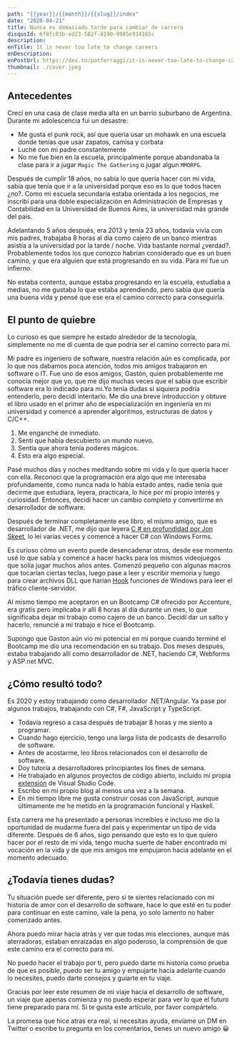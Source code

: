 ```yaml
---
path: "{{year}}/{{month}}/{{slug}}/index"
date: "2020-04-21"
title: Nunca es demasiado tarde para cambiar de carrera
disqusId: 6f8fc03b-ed23-582f-8190-9985e934165c
description:
enTitle: It is never too late to change careers
enDescription:
enPostUrl: https://dev.to/patferraggi/it-is-never-too-late-to-change-careers-h1e
thumbnail: ./cover.jpeg
---
```


## Antecedentes

Crecí en una casa de clase media alta en un barrio suburbano de Argentina. Durante mi adolescencia fui un desastre:

- Me gusta el punk rock, así que quería usar un mohawk en una escuela donde tenías que usar zapatos, camisa y corbata
- Luché con mi padre constantemente
- No me fue bien en la escuela, principalmente porque abandonaba la clase para ir a jugar `Magic The Gathering` o jugar algun `MMORPG`.

Después de cumplir 18 años, no sabía lo que quería hacer con mi vida, sabía que tenía que ir a la universidad porque eso es lo que todos hacen ¿no?.
Como mi escuela secundaria estaba orientada a los negocios, me inscribí para una doble especialización en Administración de Empresas y Contabilidad en la Universidad de Buenos Aires, la universidad más grande del país.

Adelantando 5 años después, era 2013 y tenía 23 años, todavía vivía con mis padres, trabajaba 8 horas al día como cajero de un banco mientras asistía a la universidad por la tarde / noche.
Vida bastante normal ¿verdad?.
Probablemente todos los que conozco habrían considerado que es un buen camino, y que era alguien que está progresando en su vida. Para mí fue un infierno.

No estaba contento, aunque estaba progresando en la escuela, estudiaba a medias, no me gustaba lo que estaba aprendiendo, pero sabía que quería una buena vida y pensé que ese era el camino correcto para conseguirla.

## El punto de quiebre

Lo curioso es que siempre he estado alrededor de la tecnología, simplemente no me di cuenta de que podría ser el camino correcto para mí.

Mi padre es ingeniero de software, nuestra relación aún es complicada, por lo que nos dabamos poca atención, todos mis amigos trabajaron en software o IT. Fue uno de esos amigos, Gastón, quien probablemente me conocía mejor que yo, que me dijo muchas veces que el sabia que escribir software era lo indicado para mi.Yo tenia dudas si siquiera podría entenderlo, pero decidí intentarlo. Me dio una breve introducción y obtuve el libro usado en el primer año de especialización en ingeniería en mi universidad y comencé a aprender algoritmos, estructuras de datos y C/C++.

1. Me enganché de inmediato.
2. Sentí que había descubierto un mundo nuevo.
3. Sentía que ahora tenía poderes mágicos.
4. Esto era algo especial.

Pasé muchos días y noches meditando sobre mi vida y lo que quería hacer con ella. Reconocí que la programación era algo que me interesaba profundamente, como nunca nada lo había estado antes, nadie tenía que decirme que estudiara, leyera, practicara, lo hice por mi propio interés y curiosidad. Entonces, decidí hacer un cambio completo y convertirme en desarrollador de software.

Después de terminar completamente ese libro, el mismo amigo, que es desarrollador de .NET, me dijo que leyera [C # en profundidad por Jon Skeet](https://csharpindepth.com/), lo lei varias veces y comencé a hacer C# con Windows Forms.

Es curioso cómo un evento puede desencadenar otros, desde ese momento usé lo que sabía y comencé a hacer hacks para los mismos videojuegos que solía jugar muchos años antes. Comenzó pequeño con algunas macros que tocarían ciertas teclas, luego pase a leer y escribir memoria y luego para crear archivos DLL que harían [Hook](https://en.wikipedia.org/wiki/Hooking) funciones de Windows para leer el tráfico cliente-servidor.

Al mismo tiempo me aceptaron en un Bootcamp C# ofrecido por Accenture, era gratis pero implicaba ir allí 8 horas al día durante un mes, lo que significaba dejar mi trabajo como cajero de un banco. Decidí dar un salto y hacerlo, renuncié a mi trabajo e hice el Bootcamp.

Supongo que Gaston aún vio mi potencial en mi porque cuando terminé el Bootcamp me dio una recomendación en su trabajo. Dos meses después, estaba trabajando allí como desarrollador de .NET, haciendo C#, Webforms y ASP.net MVC.

## ¿Cómo resultó todo?

Es 2020 y estoy trabajando como desarrollador .NET/Angular. Ya pase por algunos trabajos, trabajando con C#, F#, JavaScript y TypeScript.

- Todavía regreso a casa después de trabajar 8 horas y me siento a programar.
- Cuando hago ejercicio, tengo una larga lista de podcasts de desarrollo de software.
- Antes de acostarme, leo libros relacionados con el desarrollo de software.
- Doy tutoría a desarrolladores principiantes los fines de semana.
- He trabajado en algunos proyectos de código abierto, incluido mi propia [extensión](https://marketplace.visualstudio.com/items?itemName=raagh.angular-karma-test-explorer) de Visual Studio Code.
- Escribo en mi propio blog al menos una vez a la semana.
- En mi tiempo libre me gusta construir cosas con JavaScript, aunque últimamente me he metido en la programación funcional y Haskell.

Esta carrera me ha presentado a personas increíbles e incluso me dio la oportunidad de mudarme fuera del país y experimentar un tipo de vida diferente. Después de 6 años, sigo pensando que esto es lo que quiero hacer por el resto de mi vida, tengo mucha suerte de haber encontrado mi vocación en la vida y de que mis amigos me empujaron hacia adelante en el momento adecuado.

## ¿Todavía tienes dudas?

Tu situación puede ser diferente, pero si te sientes relacionado con mi historia de amor con el desarrollo de software, hace lo que esté en tu poder para continuar en este camino, vale la pena, yo solo lamento no haber comenzado antes.

Ahora puedo mirar hacia atrás y ver que todas mis elecciones, aunque más aterradoras, estaban enraizadas en algo poderoso, la comprensión de que este camino era el correcto para mí.

No puedo hacer el trabajo por ti, pero puedo darte mi historia como prueba de que es posible, puedo ser tu amigo y empujarte hacia adelante cuando lo necesites, puedo darte consejos y guiarte en tu viaje.

Gracias por leer este resumen de mi viaje hacia el desarrollo de software, un viaje que apenas comienza y no puedo esperar para ver lo que el futuro tiene preparado para mí. Si te gusta este artículo, por favor compártelo.

La promesa que hice atras era real, si necesitas ayuda, envíame un DM en Twitter o escribe tu pregunta en los comentarios, tienes un nuevo amigo &#128512;
